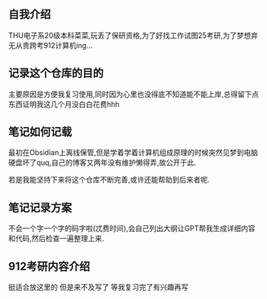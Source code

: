 ## 自我介绍

THU电子系20级本科菜菜,玩丢了保研资格,为了好找工作试图25考研,为了梦想弃无从贵跨考912计算机ing...

## 记录这个仓库的目的

主要原因是方便我复习使用,同时因为心里也没得底不知道能不能上岸,总得留下点东西证明我这几个月没白白花费hhh

## 笔记如何记载

最初在Obsidian上离线保管,但是学着学着计算机组成原理的时候突然见梦到电脑硬盘坏了quq,自己的博客又两年没有维护懒得弄,故公开于此.

若是我能坚持下来将这个仓库不断完善,或许还能帮助到后来者呢.

## 笔记记录方案

不会一个字一个字的码字啦(忒费时间),会自己列出大纲让GPT帮我生成详细内容和代码,然后检查一遍整理上来.

## 912考研内容介绍

挺适合放这里的 但是来不及写了 等我复习完了有兴趣再写
